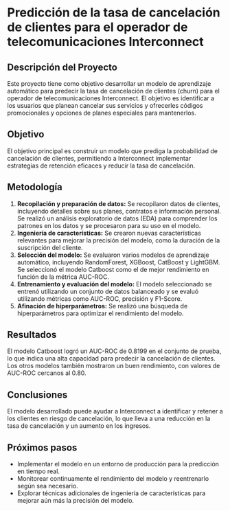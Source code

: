 # Predicción de la tasa de cancelación de clientes para el operador de telecomunicaciones Interconnect

## Descripción del Proyecto

Este proyecto tiene como objetivo desarrollar un modelo de aprendizaje automático para predecir la tasa de cancelación de clientes (churn) para el operador de telecomunicaciones Interconnect. El objetivo es identificar a los usuarios que planean cancelar sus servicios y ofrecerles códigos promocionales y opciones de planes especiales para mantenerlos. 

## Objetivo

El objetivo principal es construir un modelo que prediga la probabilidad de cancelación de clientes, permitiendo a Interconnect implementar estrategias de retención eficaces y reducir la tasa de cancelación.

## Metodología

1. **Recopilación y preparación de datos:** Se recopilaron datos de clientes, incluyendo detalles sobre sus planes, contratos e información personal. Se realizó un análisis exploratorio de datos (EDA) para comprender los patrones en los datos y se procesaron para su uso en el modelo.
2. **Ingeniería de características:** Se crearon nuevas características relevantes para mejorar la precisión del modelo, como la duración de la suscripción del cliente.
3. **Selección del modelo:** Se evaluaron varios modelos de aprendizaje automático, incluyendo RandomForest, XGBoost, CatBoost y LightGBM. Se seleccionó el modelo Catboost como el de mejor rendimiento en función de la métrica AUC-ROC.
4. **Entrenamiento y evaluación del modelo:** El modelo seleccionado se entrenó utilizando un conjunto de datos balanceado y se evaluó utilizando métricas como AUC-ROC, precisión y F1-Score.
5. **Afinación de hiperparámetros:** Se realizó una búsqueda de hiperparámetros para optimizar el rendimiento del modelo.

## Resultados

El modelo Catboost logró un AUC-ROC de 0.8199 en el conjunto de prueba, lo que indica una alta capacidad para predecir la cancelación de clientes. Los otros modelos también mostraron un buen rendimiento, con valores de AUC-ROC cercanos al 0.80.

## Conclusiones

El modelo desarrollado puede ayudar a Interconnect a identificar y retener a los clientes en riesgo de cancelación, lo que lleva a una reducción en la tasa de cancelación y un aumento en los ingresos.

## Próximos pasos

* Implementar el modelo en un entorno de producción para la predicción en tiempo real.
* Monitorear continuamente el rendimiento del modelo y reentrenarlo según sea necesario.
* Explorar técnicas adicionales de ingeniería de características para mejorar aún más la precisión del modelo.
